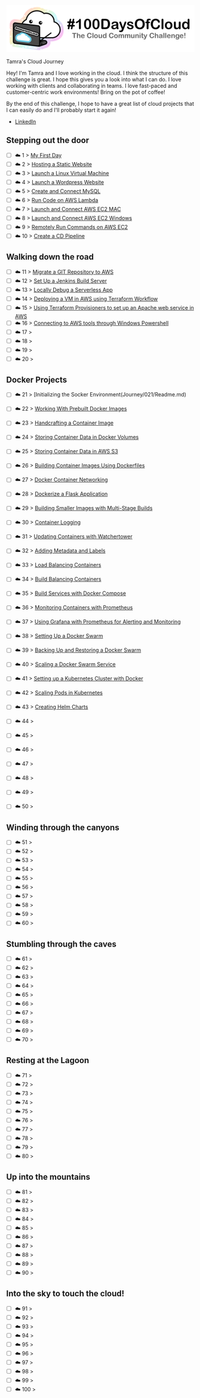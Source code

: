 <p align="center">
  <img src="banner.png">
</p>

Tamra's Cloud Journey

Hey! I'm Tamra and I love working in the cloud. I think the structure of this challenge is great. I hope this gives you a look into what I can do.  I love working with clients and collaborating in teams. I love fast-paced and customer-centric work environments! Bring on the pot of coffee!

By the end of this challenge, I hope to have a great list of cloud projects that I can easily do and I'll probably start it again!

- [LinkedIn](https://www.linkedin.com/in/tamrasherwood)

## Stepping out the door

- [ ] ☁️ 1 > [My First Day](Journey/001/Readme.md)
- [ ] ☁️ 2 > [Hosting a Static Website](Journey/002/Readme.md)
- [ ] ☁️ 3 > [Launch a Linux Virtual Machine](Journey/003/Readme.md)
- [ ] ☁️ 4 > [Launch a Wordpress Website](Journey/004/Readme.md)
- [ ] ☁️ 5 > [Create and Connect MySQL](Journey/005/Readme.md)
- [ ] ☁️ 6 > [Run Code on AWS Lambda](Journey/006/Readme.md)
- [ ] ☁️ 7 > [Launch and Connect AWS EC2 MAC](Journey/007/Readme.md)
- [ ] ☁️ 8 > [Launch and Connect AWS EC2 Windows](Journey/008/Readme.md)
- [ ] ☁️ 9 > [Remotely Run Commands on AWS EC2](Journey/009/Readme.md)
- [ ] ☁️ 10 > [Create a CD Pipeline](Journey/010/Readme.md)

## Walking down the road

- [ ] ☁️ 11 > [Migrate a GIT Repository to AWS](Journey/011/Readme.md)
- [ ] ☁️ 12 > [Set Up a Jenkins Build Server](Journey/012/Readme.md)
- [ ] ☁️ 13 > [Locally Debug a Serverless App](Journey/013/Readme.md)
- [ ] ☁️ 14 > [Deploying a VM in AWS using Terraform Workflow](Journey/014/Readme.md)
- [ ] ☁️ 15 > [Using Terraform Provisioners to set up an Apache web service in AWS](Journey/015/Readme.md)
- [ ] ☁️ 16 > [Connecting to AWS tools through Windows Powershell](Journey/016/Readme.md)
- [ ] ☁️ 17 > [](Journey/017/Readme.md)
- [ ] ☁️ 18 > [](Journey/018/Readme.md)
- [ ] ☁️ 19 > [](Journey/019/Readme.md)
- [ ] ☁️ 20 > [](Journey/020/Readme.md)

## Docker Projects

- [ ] ☁️ 21 > [Initializing the Socker Environment(Journey/021/Readme.md)
- [ ] ☁️ 22 > [Working With Prebuilt Docker Images](Journey/022/Readme.md)
- [ ] ☁️ 23 > [Handcrafting a Container Image](Journey/023/Readme.md)
- [ ] ☁️ 24 > [Storing Container Data in Docker Volumes](Journey/024/Readme.md)
- [ ] ☁️ 25 > [Storing Container Data in AWS S3](Journey/025/Readme.md)
- [ ] ☁️ 26 > [Building Container Images Using Dockerfiles](Journey/026/Readme.md)
- [ ] ☁️ 27 > [Docker Container Networking](Journey/027/Readme.md)
- [ ] ☁️ 28 > [Dockerize a Flask Application](Journey/028/Readme.md)
- [ ] ☁️ 29 > [Building Smaller Images with Multi-Stage Builds](Journey/029/Readme.md)
- [ ] ☁️ 30 > [Container Logging](Journey/030/Readme.md)
- [ ] ☁️ 31 > [Updating Containers with Watchertower](Journey/031/Readme.md)
- [ ] ☁️ 32 > [Adding Metadata and Labels](Journey/032/Readme.md)
- [ ] ☁️ 33 > [Load Balancing Containers](Journey/033/Readme.md)
- [ ] ☁️ 34 > [Build Balancing Containers](Journey/034/Readme.md)
- [ ] ☁️ 35 > [Build Services with Docker Compose](Journey/035/Readme.md)
- [ ] ☁️ 36 > [Monitoring Containers with Prometheus](Journey/036/Readme.md)
- [ ] ☁️ 37 > [Using Grafana with Prometheus for Alerting and Monitoring](Journey/037/Readme.md)
- [ ] ☁️ 38 > [Setting Up a Docker Swarm](Journey/038/Readme.md)
- [ ] ☁️ 39 > [Backing Up and Restoring a Docker Swarm](Journey/039/Readme.md)
- [ ] ☁️ 40 > [Scaling a Docker Swarm Service](Journey/040/Readme.md)
- [ ] ☁️ 41 > [Setting up a Kubernetes Cluster with Docker](Journey/041/Readme.md)
- [ ] ☁️ 42 > [Scaling Pods in Kubernetes](Journey/042/Readme.md)
- [ ] ☁️ 43 > [Creating Helm Charts](Journey/043/Readme.md)


- [ ] ☁️ 44 > [](Journey/044/Readme.md)
- [ ] ☁️ 45 > [](Journey/045/Readme.md)
- [ ] ☁️ 46 > [](Journey/046/Readme.md)
- [ ] ☁️ 47 > [](Journey/047/Readme.md)
- [ ] ☁️ 48 > [](Journey/048/Readme.md)
- [ ] ☁️ 49 > [](Journey/049/Readme.md)
- [ ] ☁️ 50 > [](Journey/050/Readme.md)

## Winding through the canyons

- [ ] ☁️ 51 > [](Journey/051/Readme.md)
- [ ] ☁️ 52 > [](Journey/052/Readme.md)
- [ ] ☁️ 53 > [](Journey/053/Readme.md)
- [ ] ☁️ 54 > [](Journey/054/Readme.md)
- [ ] ☁️ 55 > [](Journey/055/Readme.md)
- [ ] ☁️ 56 > [](Journey/056/Readme.md)
- [ ] ☁️ 57 > [](Journey/057/Readme.md)
- [ ] ☁️ 58 > [](Journey/058/Readme.md)
- [ ] ☁️ 59 > [](Journey/059/Readme.md)
- [ ] ☁️ 60 > [](Journey/060/Readme.md)

## Stumbling through the caves

- [ ] ☁️ 61 > [](Journey/061/Readme.md)
- [ ] ☁️ 62 > [](Journey/062/Readme.md)
- [ ] ☁️ 63 > [](Journey/063/Readme.md)
- [ ] ☁️ 64 > [](Journey/064/Readme.md)
- [ ] ☁️ 65 > [](Journey/065/Readme.md)
- [ ] ☁️ 66 > [](Journey/066/Readme.md)
- [ ] ☁️ 67 > [](Journey/067/Readme.md)
- [ ] ☁️ 68 > [](Journey/068/Readme.md)
- [ ] ☁️ 69 > [](Journey/069/Readme.md)
- [ ] ☁️ 70 > [](Journey/070/Readme.md)

## Resting at the Lagoon

- [ ] ☁️ 71 > [](Journey/071/Readme.md)
- [ ] ☁️ 72 > [](Journey/072/Readme.md)
- [ ] ☁️ 73 > [](Journey/073/Readme.md)
- [ ] ☁️ 74 > [](Journey/074/Readme.md)
- [ ] ☁️ 75 > [](Journey/075/Readme.md)
- [ ] ☁️ 76 > [](Journey/076/Readme.md)
- [ ] ☁️ 77 > [](Journey/077/Readme.md)
- [ ] ☁️ 78 > [](Journey/078/Readme.md)
- [ ] ☁️ 79 > [](Journey/079/Readme.md)
- [ ] ☁️ 80 > [](Journey/080/Readme.md)

## Up into the mountains

- [ ] ☁️ 81 > [](Journey/081/Readme.md)
- [ ] ☁️ 82 > [](Journey/082/Readme.md)
- [ ] ☁️ 83 > [](Journey/083/Readme.md)
- [ ] ☁️ 84 > [](Journey/084/Readme.md)
- [ ] ☁️ 85 > [](Journey/085/Readme.md)
- [ ] ☁️ 86 > [](Journey/086/Readme.md)
- [ ] ☁️ 87 > [](Journey/087/Readme.md)
- [ ] ☁️ 88 > [](Journey/088/Readme.md)
- [ ] ☁️ 89 > [](Journey/089/Readme.md)
- [ ] ☁️ 90 > [](Journey/090/Readme.md)

## Into the sky to touch the cloud!

- [ ] ☁️ 91 > [](Journey/091/Readme.md)
- [ ] ☁️ 92 > [](Journey/092/Readme.md)
- [ ] ☁️ 93 > [](Journey/093/Readme.md)
- [ ] ☁️ 94 > [](Journey/094/Readme.md)
- [ ] ☁️ 95 > [](Journey/095/Readme.md)
- [ ] ☁️ 96 > [](Journey/096/Readme.md)
- [ ] ☁️ 97 > [](Journey/097/Readme.md)
- [ ] ☁️ 98 > [](Journey/098/Readme.md)
- [ ] ☁️ 99 > [](Journey/099/Readme.md)
- [ ] ☁️ 100 > [](Journey/100/Readme.md)
